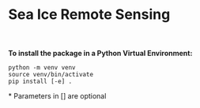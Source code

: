 # Sea Ice Remote Sensing
<br/><br/>
**To install the package in a Python Virtual Environment:**
```
python -m venv venv
source venv/bin/activate
pip install [-e] .
```
\* Parameters in [] are optional
<br/>
